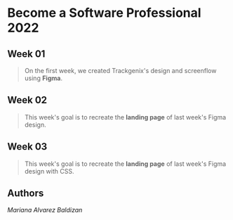 
# Become a Software Professional 2022

## Week 01

>On the first week, we created Trackgenix's design and screenflow using __Figma__.

## Week 02

>This week's goal is to recreate the __landing page__ of last week's Figma design.

## Week 03

>This week's goal is to recreate the __landing page__ of last week's Figma design with CSS.

## Authors

*Mariana Alvarez Baldizan*